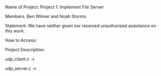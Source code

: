 Name of Project: Project 1: Implement File Server

Members: Ben Wilmer and Noah Storms

Statement: We have neither given nor received unauthorized assistance on this work.

How to Access:

Project Description:

udp_client.c ->

udp_server.c ->